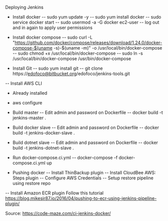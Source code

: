 Deploying Jenkins

- Install docker
-- sudo yum update -y
-- sudo yum install docker
-- sudo service docker start
-- sudo usermod -a -G docker ec2-user
-- log out and in again to apply user permissions

- Install docker compose
-- sudo curl -L "https://github.com/docker/compose/releases/download/1.24.0/docker-compose-$(uname -s)-$(uname -m)" -o /usr/local/bin/docker-compose
-- sudo chmod +x /usr/local/bin/docker-compose
-- sudo ln -s /usr/local/bin/docker-compose /usr/bin/docker-compose


- Install Git
-- sudo yum install git
-- git clone https://edofoco@bitbucket.org/edofoco/jenkins-tools.git

-- Install AWS CLI
- Already installed
- aws configure

- Build master
-- Edit admin and password on Dockerfile
-- docker build -t jenkins-master .

- Build docker slave
-- Edit admin and password on Dockerfile
-- docker build -t jenkins-docker-slave .

- Build dotnet slave
-- Edit admin and password on Dockerfile
-- docker build -t jenkins-dotnet-slave .


- Run docker-compose.ci.yml
-- docker-compose -f docker-compose.ci.yml up

- Pushing docker
-- Install ThinBackup plugin
-- Install CloudBee AWS: Steps plugin
-- Configure AWS Credentials
-- Setup restore pipeline using restore repo

-- Install Amazon ECR plugin
Follow this tutorial https://blog.mikesir87.io/2016/04/pushing-to-ecr-using-jenkins-pipeline-plugin/

Source: https://code-maze.com/ci-jenkins-docker/



